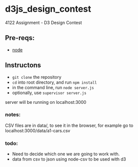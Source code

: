 d3js_design_contest
===================

4122 Assignment - D3 Design Contest

## Pre-reqs:

*  [node](http://nodejs.org/dist/v0.10.20/node-v0.10.20.tar.gz)

## Instructons

* `git clone` the repository
* `cd` into root directory, and run `npm install`
* in the command line, run `node server.js`
* optionally, use `supervisor server.js`

server will be running on localhost:3000

### notes:

CSV files are in data/, to see it in the browser, for example
go to localhost:3000/data/a1-cars.csv

### todo:

* Need to decide which one we are going to work with.
* data from csv to json using node-csv to be used with d3

